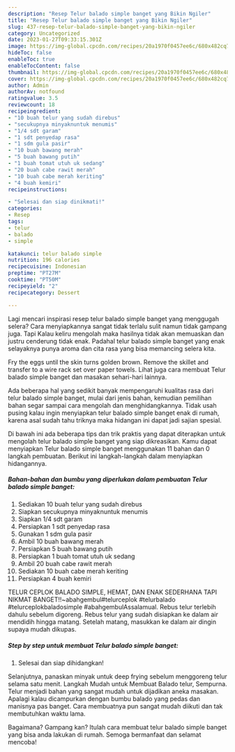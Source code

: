 ```yaml
---
description: "Resep Telur balado simple banget yang Bikin Ngiler"
title: "Resep Telur balado simple banget yang Bikin Ngiler"
slug: 437-resep-telur-balado-simple-banget-yang-bikin-ngiler
category: Uncategorized
date: 2023-01-27T09:33:15.301Z
image: https://img-global.cpcdn.com/recipes/20a1970f0457ee6c/680x482cq70/telur-balado-simple-banget-foto-resep-utama.jpg
hideToc: false
enableToc: true
enableTocContent: false
thumbnail: https://img-global.cpcdn.com/recipes/20a1970f0457ee6c/680x482cq70/telur-balado-simple-banget-foto-resep-utama.jpg
cover: https://img-global.cpcdn.com/recipes/20a1970f0457ee6c/680x482cq70/telur-balado-simple-banget-foto-resep-utama.jpg
author: Admin
authorAv: notfound
ratingvalue: 3.5
reviewcount: 18
recipeingredient:
- "10 buah telur yang sudah direbus"
- "secukupnya minyaknuntuk menumis"
- "1/4 sdt garam"
- "1 sdt penyedap rasa"
- "1 sdm gula pasir"
- "10 buah bawang merah"
- "5 buah bawang putih"
- "1 buah tomat utuh uk sedang"
- "20 buah cabe rawit merah"
- "10 buah cabe merah keriting"
- "4 buah kemiri"
recipeinstructions:

- "Selesai dan siap dinikmati!"
categories:
- Resep
tags:
- telur
- balado
- simple

katakunci: telur balado simple 
nutrition: 196 calories
recipecuisine: Indonesian
preptime: "PT27M"
cooktime: "PT50M"
recipeyield: "2"
recipecategory: Dessert

---
```



Lagi mencari inspirasi resep telur balado simple banget yang menggugah selera? Cara menyiapkannya sangat tidak terlalu sulit namun tidak gampang juga. Tapi Kalau keliru mengolah maka hasilnya tidak akan memuaskan dan justru cenderung tidak enak. Padahal telur balado simple banget yang enak selayaknya punya aroma dan cita rasa yang bisa memancing selera kita.


Fry the eggs until the skin turns golden brown. Remove the skillet and transfer to a wire rack set over paper towels. Lihat juga cara membuat Telur balado simple banget dan masakan sehari-hari lainnya.

Ada beberapa hal yang sedikit banyak mempengaruhi kualitas rasa dari telur balado simple banget, mulai dari jenis bahan, kemudian pemilihan bahan segar sampai cara mengolah dan menghidangkannya. Tidak usah pusing kalau ingin menyiapkan telur balado simple banget enak di rumah, karena asal sudah tahu triknya maka hidangan ini dapat jadi sajian spesial.


Di bawah ini ada beberapa tips dan trik praktis yang dapat diterapkan untuk mengolah telur balado simple banget yang siap dikreasikan. Kamu dapat menyiapkan Telur balado simple banget menggunakan 11 bahan dan 0 langkah pembuatan. Berikut ini langkah-langkah dalam menyiapkan hidangannya.

<!--inarticleads1-->

##### Bahan-bahan dan bumbu yang diperlukan dalam pembuatan Telur balado simple banget:

1. Sediakan 10 buah telur yang sudah direbus
1. Siapkan secukupnya minyaknuntuk menumis
1. Siapkan 1/4 sdt garam
1. Persiapkan 1 sdt penyedap rasa
1. Gunakan 1 sdm gula pasir
1. Ambil 10 buah bawang merah
1. Persiapkan 5 buah bawang putih
1. Persiapkan 1 buah tomat utuh uk sedang
1. Ambil 20 buah cabe rawit merah
1. Sediakan 10 buah cabe merah keriting
1. Persiapkan 4 buah kemiri


TELUR CEPLOK BALADO SIMPLE, HEMAT, DAN ENAK SEDERHANA TAPI NIKMAT BANGET!!~abahgembul#telurceplok #telurbalado #telurceplokbaladosimple #abahgembulAssalamual. Rebus telur terlebih dahulu sebelum digoreng. Rebus telur yang sudah disiapkan ke dalam air mendidih hingga matang. Setelah matang, masukkan ke dalam air dingin supaya mudah dikupas. 

<!--inarticleads2-->

##### Step by step untuk membuat Telur balado simple banget:


1. Selesai dan siap dihidangkan!

Selanjutnya, panaskan minyak untuk deep frying sebelum menggoreng telur selama satu menit. Langkah Mudah untuk Membuat Balado telur, Sempurna. Telur menjadi bahan yang sangat mudah untuk dijadikan aneka masakan. Apalagi kalau dicampurkan dengan bumbu balado yang pedas dan manisnya pas banget. Cara membuatnya pun sangat mudah diikuti dan tak membutuhkan waktu lama. 

Bagaimana? Gampang kan? Itulah cara membuat telur balado simple banget yang bisa anda lakukan di rumah. Semoga bermanfaat dan selamat mencoba!
